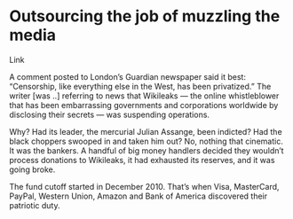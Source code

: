 # Outsourcing the job of muzzling the media

Link

A comment posted to London’s Guardian newspaper said it best: “Censorship, like everything else in the West, has been privatized.” The writer [was ..] referring to news that Wikileaks — the online whistleblower that has been embarrassing governments and corporations worldwide by disclosing their secrets — was suspending operations.

Why? Had its leader, the mercurial Julian Assange, been indicted? Had the black choppers swooped in and taken him out? No, nothing that cinematic. It was the bankers. A handful of big money handlers decided they wouldn’t process donations to Wikileaks, it had exhausted its reserves, and it was going broke.

The fund cutoff started in December 2010. That’s when Visa, MasterCard, PayPal, Western Union, Amazon and Bank of America discovered their patriotic duty.
